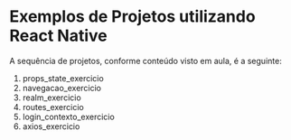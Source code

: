 # Exemplos de Projetos utilizando React Native

A sequência de projetos, conforme conteúdo visto em aula, é a seguinte:

1. props_state_exercicio
2. navegacao_exercicio
3. realm_exercicio
4. routes_exercicio
5. login_contexto_exercicio
6. axios_exercicio
